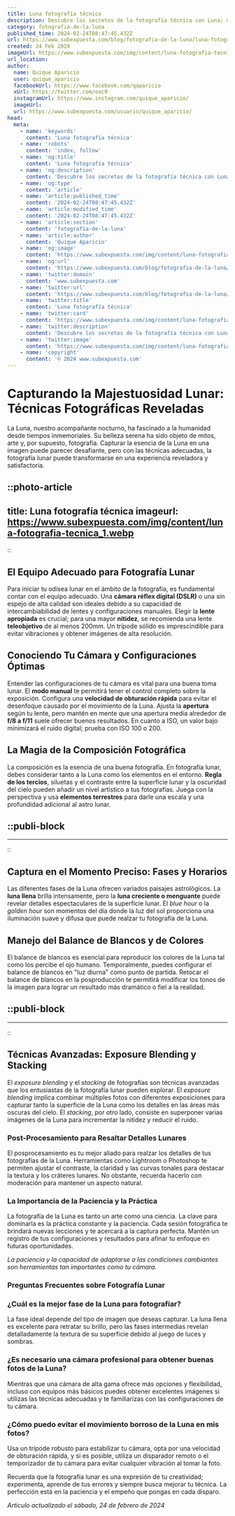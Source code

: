 ```yaml
---
title: Luna fotografía técnica
description: Descubre los secretos de la fotografía técnica con Luna; mejora tus habilidades y captura imágenes impresionantes que cuentan historias.
category: fotografia-de-la-luna
published_time: 2024-02-24T08:47:45.432Z
url: https://www.subexpuesta.com/blog/fotografia-de-la-luna/luna-fotografia-tecnica
created: 24 Feb 2024
imageUrl: https://www.subexpuesta.com/img/content/luna-fotografia-tecnica_1.webp
url_location:
author:
  name: Quique Aparicio
  user: quique_aparicio
  facebookUrl: https://www.facebook.com/qaparicio
  xUrl: https://twitter.com/eac9
  instagramUrl: https://www.instagram.com/quique_aparicio/
  imageUrl: 
  url: https://www.subexpuesta.com/usuario/quique_aparicio/
head:
  meta:
    - name: 'keywords'
      content: 'Luna fotografía técnica'
    - name: 'robots'
      content: 'index, follow'
    - name: 'og:title'
      content: 'Luna fotografía técnica'
    - name: 'og:description'
      content: 'Descubre los secretos de la fotografía técnica con Luna; mejora tus habilidades y captura imágenes impresionantes que cuentan historias.'
    - name: 'og:type'
      content: 'article'
    - name: 'article:published_time'
      content: '2024-02-24T08:47:45.432Z'
    - name: 'article:modified_time'
      content: '2024-02-24T08:47:45.432Z'
    - name: 'article:section'
      content: 'fotografia-de-la-luna'
    - name: 'article:author'
      content: 'Quique Aparicio'
    - name: 'og:image'
      content: 'https://www.subexpuesta.com/img/content/luna-fotografia-tecnica_1.webp'
    - name: 'og:url'
      content: 'https://www.subexpuesta.com/blog/fotografia-de-la-luna/luna-fotografia-tecnica'
    - name: 'twitter:domain'
      content: 'www.subexpuesta.com'
    - name: 'twitter:url'
      content: 'https://www.subexpuesta.com/blog/fotografia-de-la-luna/luna-fotografia-tecnica'
    - name: 'twitter:title'
      content: 'Luna fotografía técnica'
    - name: 'twitter:card'
      content: 'https://www.subexpuesta.com/img/content/luna-fotografia-tecnica_1.webp'
    - name: 'twitter:description'
      content: 'Descubre los secretos de la fotografía técnica con Luna; mejora tus habilidades y captura imágenes impresionantes que cuentan historias.'
    - name: 'twitter:image'
      content: 'https://www.subexpuesta.com/img/content/luna-fotografia-tecnica_1.webp'
    - name: 'copyright'
      content: '© 2024 www.subexpuesta.com'
---
```

# Capturando la Majestuosidad Lunar: Técnicas Fotográficas Reveladas

La Luna, nuestro acompañante nocturno, ha fascinado a la humanidad desde tiempos inmemoriales. Su belleza serena ha sido objeto de mitos, arte y, por supuesto, fotografía. Capturar la esencia de la Luna en una imagen puede parecer desafiante, pero con las técnicas adecuadas, la fotografía lunar puede transformarse en una experiencia reveladora y satisfactoria.


::photo-article
---
title: Luna fotografía técnica
imageurl: https://www.subexpuesta.com/img/content/luna-fotografia-tecnica_1.webp
---
::


## El Equipo Adecuado para Fotografía Lunar

Para iniciar tu odisea lunar en el ámbito de la fotografía, es fundamental contar con el equipo adecuado. Una **cámara réflex digital (DSLR)** o una sin espejo de alta calidad son ideales debido a su capacidad de intercambiabilidad de lentes y configuraciones manuales. Elegir la **lente apropiada** es crucial; para una mayor **nitidez**, se recomienda una lente **teleobjetivo** de al menos 200mm. Un trípode sólido es imprescindible para evitar vibraciones y obtener imágenes de alta resolución.

## Conociendo Tu Cámara y Configuraciones Óptimas

Entender las configuraciones de tu cámara es vital para una buena toma lunar. El **modo manual** te permitirá tener el control completo sobre la exposición. Configura una **velocidad de obturación rápida** para evitar el desenfoque causado por el movimiento de la Luna. Ajusta la **apertura** según tu lente, pero mantén en mente que una apertura media alrededor de **f/8 a f/11** suele ofrecer buenos resultados. En cuanto a ISO, un valor bajo minimizará el ruido digital; prueba con ISO 100 o 200.

## La Magia de la Composición Fotográfica

La composición es la esencia de una buena fotografía. En fotografía lunar, debes considerar tanto a la Luna como los elementos en el entorno. **Regla de los tercios**, siluetas y el contraste entre la superficie lunar y la oscuridad del cielo pueden añadir un nivel artístico a tus fotografías. Juega con la perspectiva y usa **elementos terrestres** para darle una escala y una profundidad adicional al astro lunar.


  ::publi-block
  ---
  ---
  ::
  
  
## Captura en el Momento Preciso: Fases y Horarios

Las diferentes fases de la Luna ofrecen variados paisajes astrológicos. La **luna llena** brilla intensamente, pero la **luna creciente o menguante** puede revelar detalles espectaculares de la superficie lunar. El *blue hour* o la *golden hour* son momentos del día donde la luz del sol proporciona una iluminación suave y difusa que puede realzar tu fotografía de la Luna.

## Manejo del Balance de Blancos y de Colores

El balance de blancos es esencial para reproducir los colores de la Luna tal como los percibe el ojo humano. Temporalmente, puedes configurar el balance de blancos en "luz diurna" como punto de partida. Retocar el balance de blancos en la posproducción te permitirá modificar los tonos de la imagen para lograr un resultado más dramático o fiel a la realidad.


  ::publi-block
  ---
  ---
  ::
  
  
## Técnicas Avanzadas: Exposure Blending y Stacking

El *exposure blending* y el *stacking* de fotografías son técnicas avanzadas que los entusiastas de la fotografía lunar pueden explorar. El *exposure blending* implica combinar múltiples fotos con diferentes exposiciones para capturar tanto la superficie de la Luna como los detalles en las áreas más oscuras del cielo. El *stacking*, por otro lado, consiste en superponer varias imágenes de la Luna para incrementar la nitidez y reducir el ruido.

### Post-Procesamiento para Resaltar Detalles Lunares

El posprocesamiento es tu mejor aliado para realzar los detalles de tus fotografías de la Luna. Herramientas como Lightroom o Photoshop te permiten ajustar el contraste, la claridad y las curvas tonales para destacar la textura y los cráteres lunares. No obstante, recuerda hacerlo con moderación para mantener un aspecto natural.

### La Importancia de la Paciencia y la Práctica

La fotografía de la Luna es tanto un arte como una ciencia. La clave para dominarla es la práctica constante y la paciencia. Cada sesión fotográfica te brindará nuevas lecciones y te acercará a la captura perfecta. Mantén un registro de tus configuraciones y resultados para afinar tu enfoque en futuras oportunidades.

*La paciencia y la capacidad de adaptarse a las condiciones cambiantes son herramientas tan importantes como tu cámara.*

### Preguntas Frecuentes sobre Fotografía Lunar

### ¿Cuál es la mejor fase de la Luna para fotografiar?
La fase ideal depende del tipo de imagen que deseas capturar. La luna llena es excelente para retratar su brillo, pero las fases intermedias revelan detalladamente la textura de su superficie debido al juego de luces y sombras.

### ¿Es necesario una cámara profesional para obtener buenas fotos de la Luna?
Mientras que una cámara de alta gama ofrece más opciones y flexibilidad, incluso con equipos más básicos puedes obtener excelentes imágenes si utilizas las técnicas adecuadas y te familiarizas con las configuraciones de tu cámara.

### ¿Cómo puedo evitar el movimiento borroso de la Luna en mis fotos?
Usa un trípode robusto para estabilizar tu cámara, opta por una velocidad de obturación rápida, y si es posible, utiliza un disparador remoto o el temporizador de tu cámara para evitar cualquier vibración al tomar la foto.

Recuerda que la fotografía lunar es una expresión de tu creatividad; experimenta, aprende de tus errores y siempre busca mejorar tu técnica. La perfección está en la paciencia y el empeño que pongas en cada disparo.

_Artículo actualizado el sábado, 24 de febrero de 2024_